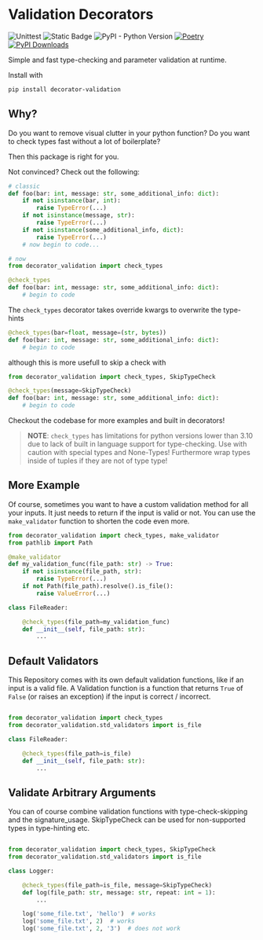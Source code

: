 # Validation Decorators

![Unittest](https://github.com/ahartlba/decorator_validation/actions/workflows/testing.yml/badge.svg?branch=main)
![Static Badge](https://img.shields.io/badge/https%3A%2F%2Fimg.shields.io%2Fbadge%2Fcode%2520style-black-black?label=codestyle)
![PyPI - Python Version](https://img.shields.io/pypi/pyversions/decorator-validation)
[![Poetry](https://img.shields.io/endpoint?url=https://python-poetry.org/badge/v0.json)](https://python-poetry.org/)
[![PyPI Downloads](https://static.pepy.tech/badge/decorator-validation)](https://pepy.tech/projects/decorator-validation)

Simple and fast type-checking and parameter validation at runtime.

Install with

```bash
pip install decorator-validation
```

## Why?

Do you want to remove visual clutter in your python function?
Do you want to check types fast without a lot of boilerplate?

Then this package is right for you.

Not convinced? Check out the following:

```python
# classic
def foo(bar: int, message: str, some_additional_info: dict):
    if not isinstance(bar, int):
        raise TypeError(...)
    if not isinstance(message, str):
        raise TypeError(...)
    if not isinstance(some_additional_info, dict):
        raise TypeError(...)
    # now begin to code...

# now
from decorator_validation import check_types

@check_types
def foo(bar: int, message: str, some_additional_info: dict):
    # begin to code
```

The ``check_types`` decorator takes override kwargs to overwrite the type-hints

```python
@check_types(bar=float, message=(str, bytes))
def foo(bar: int, message: str, some_additional_info: dict):
    # begin to code
```

although this is more usefull to skip a check with

```python
from decorator_validation import check_types, SkipTypeCheck

@check_types(message=SkipTypeCheck)
def foo(bar: int, message: str, some_additional_info: dict):
    # begin to code
```

Checkout the codebase for more examples and built in decorators!

> **NOTE**: `check_types` has limitations for python versions lower than 3.10 due to lack of built in language support for type-checking. Use with caution with special types and None-Types!
> Furthermore wrap types inside of tuples if they are not of type type!

## More Example

Of course, sometimes you want to have a custom validation method for all your inputs.
It just needs to return if the input is valid or not.
You can use the ``make_validator`` function to shorten the code even more.

```python
from decorator_validation import check_types, make_validator
from pathlib import Path

@make_validator
def my_validation_func(file_path: str) -> True:
    if not isinstance(file_path, str):
        raise TypeError(...)
    if not Path(file_path).resolve().is_file():
        raise ValueError(...)

class FileReader:

    @check_types(file_path=my_validation_func)
    def __init__(self, file_path: str):
        ...

```

## Default Validators

This Repository comes with its own default validation functions, like if an input is a valid file.
A Validation function is a function that returns `True` of `False` (or raises an exception) if the input is correct / incorrect.

```python

from decorator_validation import check_types
from decorator_validation.std_validators import is_file

class FileReader:

    @check_types(file_path=is_file)
    def __init__(self, file_path: str):
        ...

```

## Validate Arbitrary Arguments

You can of course combine validation functions with type-check-skipping and the
signature_usage.
SkipTypeCheck can be used for non-supported types in type-hinting etc.

```python

from decorator_validation import check_types, SkipTypeCheck
from decorator_validation.std_validators import is_file

class Logger:

    @check_types(file_path=is_file, message=SkipTypeCheck)
    def log(file_path: str, message: str, repeat: int = 1):
        ...

    log('some_file.txt', 'hello')  # works
    log('some_file.txt', 2)  # works
    log('some_file.txt', 2, '3')  # does not work

```

